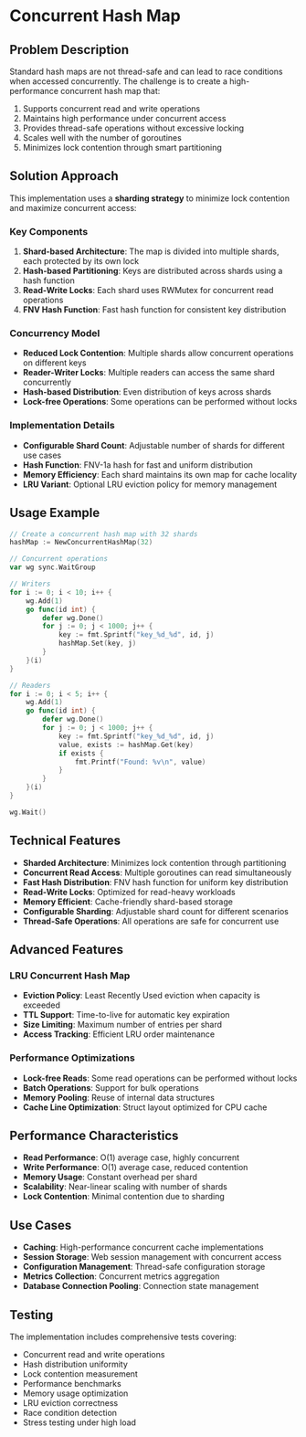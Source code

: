 # Concurrent Hash Map

## Problem Description

Standard hash maps are not thread-safe and can lead to race conditions when accessed concurrently. The challenge is to create a high-performance concurrent hash map that:

1. Supports concurrent read and write operations
2. Maintains high performance under concurrent access
3. Provides thread-safe operations without excessive locking
4. Scales well with the number of goroutines
5. Minimizes lock contention through smart partitioning

## Solution Approach

This implementation uses a **sharding strategy** to minimize lock contention and maximize concurrent access:

### Key Components

1. **Shard-based Architecture**: The map is divided into multiple shards, each protected by its own lock
2. **Hash-based Partitioning**: Keys are distributed across shards using a hash function
3. **Read-Write Locks**: Each shard uses RWMutex for concurrent read operations
4. **FNV Hash Function**: Fast hash function for consistent key distribution

### Concurrency Model

- **Reduced Lock Contention**: Multiple shards allow concurrent operations on different keys
- **Reader-Writer Locks**: Multiple readers can access the same shard concurrently
- **Hash-based Distribution**: Even distribution of keys across shards
- **Lock-free Operations**: Some operations can be performed without locks

### Implementation Details

- **Configurable Shard Count**: Adjustable number of shards for different use cases
- **Hash Function**: FNV-1a hash for fast and uniform distribution
- **Memory Efficiency**: Each shard maintains its own map for cache locality
- **LRU Variant**: Optional LRU eviction policy for memory management

## Usage Example

```go
// Create a concurrent hash map with 32 shards
hashMap := NewConcurrentHashMap(32)

// Concurrent operations
var wg sync.WaitGroup

// Writers
for i := 0; i < 10; i++ {
    wg.Add(1)
    go func(id int) {
        defer wg.Done()
        for j := 0; j < 1000; j++ {
            key := fmt.Sprintf("key_%d_%d", id, j)
            hashMap.Set(key, j)
        }
    }(i)
}

// Readers
for i := 0; i < 5; i++ {
    wg.Add(1)
    go func(id int) {
        defer wg.Done()
        for j := 0; j < 1000; j++ {
            key := fmt.Sprintf("key_%d_%d", id, j)
            value, exists := hashMap.Get(key)
            if exists {
                fmt.Printf("Found: %v\n", value)
            }
        }
    }(i)
}

wg.Wait()
```

## Technical Features

- **Sharded Architecture**: Minimizes lock contention through partitioning
- **Concurrent Read Access**: Multiple goroutines can read simultaneously
- **Fast Hash Distribution**: FNV hash function for uniform key distribution
- **Read-Write Locks**: Optimized for read-heavy workloads
- **Memory Efficient**: Cache-friendly shard-based storage
- **Configurable Sharding**: Adjustable shard count for different scenarios
- **Thread-Safe Operations**: All operations are safe for concurrent use

## Advanced Features

### LRU Concurrent Hash Map
- **Eviction Policy**: Least Recently Used eviction when capacity is exceeded
- **TTL Support**: Time-to-live for automatic key expiration
- **Size Limiting**: Maximum number of entries per shard
- **Access Tracking**: Efficient LRU order maintenance

### Performance Optimizations
- **Lock-free Reads**: Some read operations can be performed without locks
- **Batch Operations**: Support for bulk operations
- **Memory Pooling**: Reuse of internal data structures
- **Cache Line Optimization**: Struct layout optimized for CPU cache

## Performance Characteristics

- **Read Performance**: O(1) average case, highly concurrent
- **Write Performance**: O(1) average case, reduced contention
- **Memory Usage**: Constant overhead per shard
- **Scalability**: Near-linear scaling with number of shards
- **Lock Contention**: Minimal contention due to sharding

## Use Cases

- **Caching**: High-performance concurrent cache implementations
- **Session Storage**: Web session management with concurrent access
- **Configuration Management**: Thread-safe configuration storage
- **Metrics Collection**: Concurrent metrics aggregation
- **Database Connection Pooling**: Connection state management

## Testing

The implementation includes comprehensive tests covering:
- Concurrent read and write operations
- Hash distribution uniformity
- Lock contention measurement
- Performance benchmarks
- Memory usage optimization
- LRU eviction correctness
- Race condition detection
- Stress testing under high load